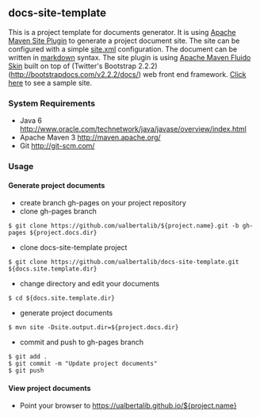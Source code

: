 ## docs-site-template

This is a project template for documents generator. It is using [Apache Maven Site Plugin](http://maven.apache.org/plugins-archives/maven-site-plugin-3.3/)
to generate a project document site. The site can be configured with a simple [site.xml](http://maven.apache.org/plugins-archives/maven-site-plugin-3.3/examples/sitedescriptor.html)
configuration. The document can be written in [markdown](https://github.com/adam-p/markdown-here/wiki/Markdown-Cheatsheet) syntax.
The site plugin is using [Apache Maven Fluido Skin](https://maven.apache.org/skins/maven-fluido-skin/) built on top of (Twitter's Bootstrap 2.2.2)
(http://bootstrapdocs.com/v2.2.2/docs/) web front end framework. [Click here](http://ualbertalib.github.io/docs-site-template) to see a sample site.


### System Requirements

* Java 6 <http://www.oracle.com/technetwork/java/javase/overview/index.html>
* Apache Maven 3 <http://maven.apache.org/>
* Git <http://git-scm.com/>

### Usage

#### Generate project documents 

* create branch gh-pages on your project repository
* clone gh-pages branch
```shell
$ git clone https://github.com/ualbertalib/${project.name}.git -b gh-pages ${project.docs.dir}
```

* clone docs-site-template project
```shell
$ git clone https://github.com/ualbertalib/docs-site-template.git ${docs.site.template.dir}
```

* change directory and edit your documents
```shell
$ cd ${docs.site.template.dir}
```

* generate project documents
```
$ mvn site -Dsite.output.dir=${project.docs.dir}
```

* commit and push to gh-pages branch
```
$ git add .
$ git commit -m "Update project documents"
$ git push
```

#### View project documents

* Point your browser to https://ualbertalib.github.io/${project.name}









